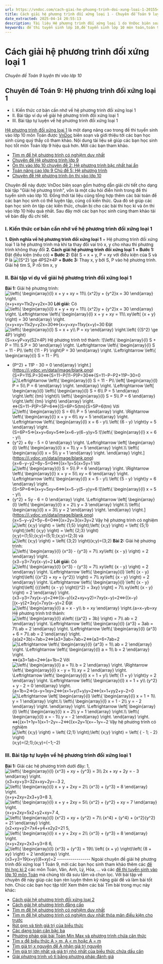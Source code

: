 ```yaml
---
url: https://vndoc.com/cach-giai-he-phuong-trinh-doi-xung-loai-1-201554
title: Cách giải hệ phương trình đối xứng loại 1 - Chuyên đề Toán 9 luyện thi vào lớp 10 - VnDoc.com
date_extracted: 2025-04-14 20:55:13
description: Tài liệu Hệ phương trình đối xứng loại 1 do VnDoc biên soạn giúp các bạn học sinh ôn tập, củng cố thêm kiến thức về hệ phương trình Toán 9 và làm tốt đề tuyển sinh lớp 10 môn Toán sắp tới.
keywords: đề thi tuyển sinh lớp 10,đề tuyển sinh lớp 10 môn toán,toán 9,chuyên đề toán 9,hệ phương trình đối xứng loại 1,giải hệ phương trình đối xứng loại 1,cách giải hệ phương trình đối xứng loại 1,bài tập hệ phương trình đối xứng loại 1,bài tập về hệ phương trình đối xứng loại 1
---
```


# Cách giải hệ phương trình đối xứng loại 1
 _Chuyên đề Toán 9 luyện thi vào lớp 10_
## Chuyên đề Toán 9: Hệ phương trình đối xứng loại 1
  * I. Kiến thức cơ bản cần nhớ về hệ phương trình đối xứng loại 1
  * II. Bài tập ví dụ về giải hệ phương trình đối xứng loại 1
  * III. Bài tập tự luyện về hệ phương trình đối xứng loại 1

[Hệ phương trình đối xứng loại 1](<https://vndoc.com/cach-giai-he-phuong-trinh-doi-xung-loai-1-201554>) là một dạng nâng cao trong đề thi tuyển sinh vào lớp 10 môn Toán được [VnDoc](<https://vndoc.com/>) biên soạn và giới thiệu tới các bạn học sinh cùng quý thầy cô tham khảo. Nội dung tài liệu sẽ giúp các bạn học sinh học tốt môn Toán lớp 9 hiệu quả hơn. Mời các bạn tham khảo.
  * [Tìm m để hệ phương trình có nghiệm duy nhất](<https://vndoc.com/tim-m-de-he-phuong-trinh-co-nghiem-duy-nhat-200700>)
  * [Chuyên đề Hệ phương trình lớp 9](<https://vndoc.com/chuyen-de-he-phuong-trinh-lop-9-197906>)
  * [Ôn thi vào lớp 10 chuyên đề 2: Hệ phương trình bậc nhất hai ẩn](<https://vndoc.com/on-thi-vao-lop-10-chuyen-de-4-166016>)
  * [Toán nâng cao lớp 9 Chủ đề 5: Hệ phương trình](<https://vndoc.com/chu-de-5-he-phuong-trinh-194934>)
  * [Chuyên đề Hệ phương trình ôn thi vào lớp 10](<https://vndoc.com/chuyen-de-he-phuong-trinh-on-thi-vao-lop-10-85666>)

Chuyên đề này được VnDoc biên soạn gồm hướng dẫn giải chi tiết cho dạng bài tập "Giải hệ phương trình", vốn là một câu hỏi điển hình trong đề thi tuyển sinh vào lớp 10. Đồng thời tài liệu cũng tổng hợp thêm các bài toán để các bạn học sinh có thể luyện tập, củng cố kiến thức. Qua đó sẽ giúp các bạn học sinh ôn tập các kiến thức, chuẩn bị cho các bài thi học kì và ôn thi vào lớp 10 hiệu quả nhất. Sau đây mời các bạn học sinh cùng tham khảo tải về bản đầy đủ chi tiết.
### I. Kiến thức cơ bản cần nhớ về hệ phương trình đối xứng loại 1
**1\. Định nghĩa về hệ phương trình đối xứng loại 1**
\+ Hệ phương trình đối xứng loại 1 là hệ phương trình mà khi ta thay đổi vai trò x, y cho nhau thì phương trình không thay đổi
**2\. Cách giải hệ phương trình đối xứng loại 1**
**\+ Bước 1:** Đặt điều kiện \(nếu có\)
**\+ Bước 2:** Đặt S = x + y, P = xy với điều kiện của S và P là ![{S^2} \\ge 4P](https://i.vdoc.vn/data/image/blank.png)S2≥4P
**\+ Bước 3:** Thay x, y bởi S, P vào hệ phương trình. Giải hệ tìm S, P rồi tìm x, y
### II. Bài tập ví dụ về giải hệ phương trình đối xứng loại 1
**Bài 1:** Giải hệ phương trình: ![\\left\\{ \\begin{array}{l}
x + y + xy = 11\\\\
{x^2}y + {y^2}x = 30
\\end{array} \\right.](https://i.vdoc.vn/data/image/blank.png)\{x+y+xy=11x2y+y2x=30
**Lời giải:**
Có ![\\left\\{ \\begin{array}{l}
x + y + xy = 11\\\\
{x^2}y + {y^2}x = 30
\\end{array} \\right. \\Leftrightarrow \\left\\{ \\begin{array}{l}
x + y + xy = 11\\\\
xy\\left\( {x + y} \\right\) = 30
\\end{array} \\right.](https://i.vdoc.vn/data/image/blank.png)\{x+y+xy=11x2y+y2x=30⇔\{x+y+xy=11xy\(x+y\)=30
Đặt ![\\left\\{ \\begin{array}{l}
S = x + y\\\\
P = xy
\\end{array} \\right.\\left\( {{S^2} \\ge 4P} \\right\)](https://i.vdoc.vn/data/image/blank.png)\{S=x+yP=xy\(S2≥4P\)
Hệ phương trình trở thành:
![\\left\\{ \\begin{array}{l}
S + P = 11\\\\
S.P = 30
\\end{array} \\right. \\Leftrightarrow \\left\\{ \\begin{array}{l}
S = 11 - P\\\\
\\left\( {11 - P} \\right\)P = 30
\\end{array} \\right. \\Leftrightarrow \\left\\{ \\begin{array}{l}
S = 11 - P\\\\
 - {P^2} + 11P - 30 = 0
\\end{array} \\right.](https://i.vdoc.vn/data/image/blank.png)\{S+P=11S.P=30⇔\{S=11−P\(11−P\)P=30⇔\{S=11−P−P2+11P−30=0
![\\Leftrightarrow \\left\\{ \\begin{array}{l}
S = 11 - P\\\\
\\left\[ \\begin{array}{l}
P = 5\\\\
P = 6
\\end{array} \\right.
\\end{array} \\right. \\Leftrightarrow \\left\[ \\begin{array}{l}
\\left\\{ \\begin{array}{l}
S = 6\\\\
P = 5
\\end{array} \\right.\\left\( {tm} \\right\)\\\\
\\left\\{ \\begin{array}{l}
S = 5\\\\
P = 6
\\end{array} \\right.\\left\( {tm} \\right\)
\\end{array} \\right.](https://i.vdoc.vn/data/image/blank.png)⇔\{S=11−P\[P=5P=6⇔\[\{S=6P=5\(tm\)\{S=5P=6\(tm\)
Với ![\\left\\{ \\begin{array}{l}
S = 6\\\\
P = 5
\\end{array} \\right. \\Rightarrow \\left\\{ \\begin{array}{l}
x + y = 6\\\\
xy = 5
\\end{array} \\right. \\Leftrightarrow \\left\\{ \\begin{array}{l}
x = 6 - y\\\\
\\left\( {6 - y} \\right\)y = 5
\\end{array} \\right.](https://i.vdoc.vn/data/image/blank.png)\{S=6P=5⇒\{x+y=6xy=5⇔\{x=6−y\(6−y\)y=5
![\\left\\{ \\begin{array}{l}
x = 6 - y\\\\
 - {y^2} + 6y - 5 = 0
\\end{array} \\right. \\Leftrightarrow \\left\[ \\begin{array}{l}
\\left\\{ \\begin{array}{l}
x = 1\\\\
y = 5
\\end{array} \\right.\\\\
\\left\\{ \\begin{array}{l}
x = 5\\\\
y = 1
\\end{array} \\right.
\\end{array} \\right.](https://i.vdoc.vn/data/image/blank.png)\{x=6−y−y2+6y−5=0⇔\[\{x=1y=5\{x=5y=1
Với ![\\left\\{ \\begin{array}{l}
S = 5\\\\
P = 6
\\end{array} \\right. \\Rightarrow \\left\\{ \\begin{array}{l}
x + y = 5\\\\
xy = 6
\\end{array} \\right. \\Leftrightarrow \\left\\{ \\begin{array}{l}
x = 5 - y\\\\
\\left\( {5 - y} \\right\)y = 6
\\end{array} \\right.](https://i.vdoc.vn/data/image/blank.png)\{S=5P=6⇒\{x+y=5xy=6⇔\{x=5−y\(5−y\)y=6
![\\left\\{ \\begin{array}{l}
x = 5 - y\\\\
 - {y^2} + 5y - 6 = 0
\\end{array} \\right. \\Leftrightarrow \\left\[ \\begin{array}{l}
\\left\\{ \\begin{array}{l}
x = 2\\\\
y = 3
\\end{array} \\right.\\\\
\\left\\{ \\begin{array}{l}
x = 3\\\\
y = 2
\\end{array} \\right.
\\end{array} \\right.](https://i.vdoc.vn/data/image/blank.png)\{x=5−y−y2+5y−6=0⇔\[\{x=2y=3\{x=3y=2
Vậy hệ phương trình có nghiệm ![\\left\( {x;y} \\right\) = \\left\( {1;5} \\right\);\\left\( {x;y} \\right\) = \\left\( {5;1} \\right\);\\left\( {x;y} \\right\) = \\left\( {2;3} \\right\)](https://i.vdoc.vn/data/image/blank.png)\(x;y\)=\(1;5\);\(x;y\)=\(5;1\);\(x;y\)=\(2;3\) và ![\\left\( {x;y} \\right\) = \\left\( {3;2} \\right\)](https://i.vdoc.vn/data/image/blank.png)\(x;y\)=\(3;2\)
**Bài 2:** Giải hệ phương trình: ![\\left\\{ \\begin{array}{l}
{x^3} - {y^3} = 7\\\\
xy\\left\( {x - y} \\right\) = 2
\\end{array} \\right.](https://i.vdoc.vn/data/image/blank.png)\{x3−y3=7xy\(x−y\)=2
**Lời giải:**
Có ![\\left\\{ \\begin{array}{l}
{x^3} - {y^3} = 7\\\\
xy\\left\( {x - y} \\right\) = 2
\\end{array} \\right. \\Leftrightarrow \\left\\{ \\begin{array}{l}
\\left\( {x - y} \\right\)\\left\( {{x^2} + xy + {y^2}} \\right\) = 7\\\\
xy\\left\( {x - y} \\right\) = 2
\\end{array} \\right. \\Leftrightarrow \\left\\{ \\begin{array}{l}
\\left\( {x - y} \\right\)\\left\[ {{{\\left\( {x - y} \\right\)}^2} + 3xy} \\right\] = 7\\\\
xy\\left\( {x - y} \\right\) = 2
\\end{array} \\right.](https://i.vdoc.vn/data/image/blank.png)\{x3−y3=7xy\(x−y\)=2⇔\{\(x−y\)\(x2+xy+y2\)=7xy\(x−y\)=2⇔\{\(x−y\)\[\(x−y\)2+3xy\]=7xy\(x−y\)=2
Đặt ![\\left\\{ \\begin{array}{l}
a = x - y\\\\
b = xy
\\end{array} \\right.](https://i.vdoc.vn/data/image/blank.png)\{a=x−yb=xy
Hệ phương trình trở thành:
![\\left\\{ \\begin{array}{l}
a\\left\( {{a^2} + 3b} \\right\) = 7\\\\
ab = 2
\\end{array} \\right. \\Leftrightarrow \\left\\{ \\begin{array}{l}
{a^3} + 3ab = 7\\\\
ab = 2
\\end{array} \\right. \\Leftrightarrow \\left\\{ \\begin{array}{l}
{a^3} + 6 = 7\\\\
ab = 2
\\end{array} \\right.](https://i.vdoc.vn/data/image/blank.png)\{a\(a2+3b\)=7ab=2⇔\{a3+3ab=7ab=2⇔\{a3+6=7ab=2
![\\Leftrightarrow \\left\\{ \\begin{array}{l}
{a^3} = 1\\\\
ab = 2
\\end{array} \\right. \\Leftrightarrow \\left\\{ \\begin{array}{l}
a = 1\\\\
b = 2
\\end{array} \\right.](https://i.vdoc.vn/data/image/blank.png)⇔\{a3=1ab=2⇔\{a=1b=2
Với ![\\left\\{ \\begin{array}{l}
a = 1\\\\
b = 2
\\end{array} \\right. \\Rightarrow \\left\\{ \\begin{array}{l}
x - y = 1\\\\
xy = 2
\\end{array} \\right. \\Leftrightarrow \\left\\{ \\begin{array}{l}
x = 1 + y\\\\
\\left\( {1 + y} \\right\)y = 2
\\end{array} \\right. \\Leftrightarrow \\left\\{ \\begin{array}{l}
x = 1 + y\\\\
{y^2} + y - 2 = 0
\\end{array} \\right.](https://i.vdoc.vn/data/image/blank.png)\{a=1b=2⇒\{x−y=1xy=2⇔\{x=1+y\(1+y\)y=2⇔\{x=1+yy2+y−2=0
![\\Leftrightarrow \\left\[ \\begin{array}{l}
\\left\\{ \\begin{array}{l}
x = 1 + 1\\\\
y = 1
\\end{array} \\right.\\\\
\\left\\{ \\begin{array}{l}
x = 1 - 2\\\\
y =  - 2
\\end{array} \\right.
\\end{array} \\right. \\Leftrightarrow \\left\[ \\begin{array}{l}
\\left\\{ \\begin{array}{l}
x = 2\\\\
y = 1
\\end{array} \\right.\\\\
\\left\\{ \\begin{array}{l}
x =  - 1\\\\
y =  - 2
\\end{array} \\right.
\\end{array} \\right.](https://i.vdoc.vn/data/image/blank.png)⇔\[\{x=1+1y=1\{x=1−2y=−2⇔\[\{x=2y=1\{x=−1y=−2
Vậy hệ phương trình có nghiệm ![\\left\( {x;y} \\right\) = \\left\( {2;1} \\right\);\\left\( {x;y} \\right\) = \\left\( { - 1; - 2} \\right\)](https://i.vdoc.vn/data/image/blank.png)\(x;y\)=\(2;1\);\(x;y\)=\(−1;−2\)
### III. Bài tập tự luyện về hệ phương trình đối xứng loại 1
**Bài 1:** Giải các hệ phương trình dưới đây:
1, ![\\left\\{ \\begin{array}{l}
{x^3} + xy + {y^3} = 3\\\\
2x + xy + 2y =  - 3
\\end{array} \\right.](https://i.vdoc.vn/data/image/blank.png)\{x3+xy+y3=32x+xy+2y=−3
2, ![\\left\\{ \\begin{array}{l}
x + y + 2xy = 2\\\\
{x^3} + {y^3} = 8
\\end{array} \\right.](https://i.vdoc.vn/data/image/blank.png)\{x+y+2xy=2x3+y3=8
3, ![\\left\\{ \\begin{array}{l}
x + y + 2xy = 5\\\\
{x^2} + {y^2} + xy = 7
\\end{array} \\right.](https://i.vdoc.vn/data/image/blank.png)\{x+y+2xy=5x2+y2+xy=7
4, ![\\left\\{ \\begin{array}{l}
{x^2} + xy + {y^2} = 7\\\\
{x^4} + {y^4} + {x^2}{y^2} = 21
\\end{array} \\right.](https://i.vdoc.vn/data/image/blank.png)\{x2+xy+y2=7x4+y4+x2y2=21
5, ![\\left\\{ \\begin{array}{l}
x + y + 2xy = 2\\\\
{x^3} + {y^3} = 8
\\end{array} \\right.](https://i.vdoc.vn/data/image/blank.png)\{x+y+2xy=2x3+y3=8
6, ![\\left\\{ \\begin{array}{l}
{x^3} + {y^3} = 19\\\\
\\left\( {x + y} \\right\)\\left\( {8 + xy} \\right\) = 2
\\end{array} \\right.](https://i.vdoc.vn/data/image/blank.png)\{x3+y3=19\(x+y\)\(8+xy\)=2
\-----------------
Ngoài chuyên đề giải hệ phương trình đối xứng loại 1 Toán 9, mời các bạn học sinh tham khảo thêm các [đề thi học kì 2](<https://vndoc.com/de-thi-hoc-ki-2-lop9>) các môn Toán, Văn, Anh, Lý, Hóa, ... và các [đề thi tuyển sinh vào lớp 10 môn Toán](<https://vndoc.com/thi-vao-lop-10-mon-toan>) mà chúng tôi đã sưu tầm và chọn lọc. Với bài tập về chuyên đề này giúp các bạn rèn luyện thêm kỹ năng giải đề và làm bài tốt hơn. Chúc các bạn học tập tốt\!
Xem thêm các bài Tìm bài trong mục này khác:
  * [Cách giải hệ phương trình đối xứng loại 2](</cach-giai-he-phuong-trinh-doi-xung-loai-2-201583>)
  * [Cách giải hệ phương trình đẳng cấp](</cach-giai-he-phuong-trinh-dang-cap-201601>)
  * [Tìm m để hệ phương trình có nghiệm duy nhất](</tim-m-de-he-phuong-trinh-co-nghiem-duy-nhat-200700>)
  * [Tìm m để hệ phương trình có nghiệm duy nhất thỏa mãn điều kiện cho trước](</tim-m-de-he-phuong-trinh-co-nghiem-duy-nhat-thoa-man-dieu-kien-cho-truoc-202116>)
  * [Rút gọn và tính giá trị của biểu thức](</rut-gon-va-tinh-gia-tri-cua-bieu-thuc-200861>)
  * [Các dạng toán căn bậc ba](</cac-dang-toan-can-bac-ba-toan-lop-9-178714>)
  * [Phương pháp giải bài Toán Min Max và phương trình chứa căn thức](</chuyen-de-toan-lop-9-phuong-phap-giai-bai-toan-min-max-va-phuong-trinh-chua-can-thuc-196337>)
  * [Tìm x để biểu thức A > m, A < m hoặc A = m](</tim-x-de-bieu-thuc-a-thoa-man-dang-thuc-hoac-bat-dang-thuc-200874>)
  * [Tìm giá trị x nguyên để A nhận giá trị nguyên](</tim-gia-tri-x-nguyen-de-a-nhan-gia-tri-nguyen-200841>)
  * [Tìm giá trị lớn nhất và giá trị nhỏ nhất của biểu thức chứa dấu căn](</tim-gia-tri-lon-nhat-va-gia-tri-nho-nhat-cua-bieu-thuc-chua-dau-can-200882>)
  * [Giải phương trình vô tỉ bằng phương pháp đánh giá](</giai-phuong-trinh-vo-ti-bang-phuong-phap-danh-gia-340397>)

